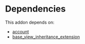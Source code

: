 # Dependencies

This addon depends on:

- [account](../../../../../oca-ocb-accounting/odoo-bringout-oca-ocb-account)
- [base_view_inheritance_extension](../../../../../oca-technical/odoo-bringout-oca-server-tools-base_view_inheritance_extension)
